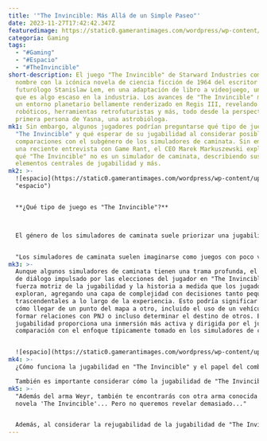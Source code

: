 ```yaml
---
title: '"The Invincible: Más Allá de un Simple Paseo"'
date: 2023-11-27T17:42:42.347Z
featuredimage: https://static0.gamerantimages.com/wordpress/wp-content/uploads/2023/10/the-invincible-gamerant-exclusive-screenshot-7-gra.jpg?q=50&fit=contain&w=1140&h=&dpr=1.5
categoria: Gaming
tags:
  - "#Gaming"
  - "#Espacio"
  - "#TheInvincible"
short-description: El juego "The Invincible" de Starward Industries comparte su
  nombre con la icónica novela de ciencia ficción de 1964 del escritor polaco y
  futurólogo Stanislaw Lem, en una adaptación de libro a videojuego, un enfoque
  que es algo escaso en la industria. Los avances de "The Invincible" muestran
  un entorno planetario bellamente renderizado en Regis III, revelando drones
  robóticos, herramientas retrofuturistas y más, todo desde la perspectiva en
  primera persona de Yasna, una astrobióloga.
mk1: Sin embargo, algunos jugadores podrían preguntarse qué tipo de juego es
  "The Invincible" y qué esperar de su jugabilidad al considerar posibles
  comparaciones con el subgénero de los simuladores de caminata. Sin embargo, en
  una reciente entrevista con Game Rant, el CEO Marek Markuszewski explicó por
  qué "The Invincible" no es un simulador de caminata, describiendo sus
  elementos centrales de jugabilidad y más.
mk2: >-
  ![espacio](https://static0.gamerantimages.com/wordpress/wp-content/uploads/2023/10/the-invincible-what-is-necroevolution-game-rant-advance-thumb.jpg?q=50&fit=crop&w=1500&dpr=1.5
  "espacio")


  **¿Qué tipo de juego es "The Invincible"?**



  El género de los simuladores de caminata suele priorizar una jugabilidad y atmósfera sencillas sobre características que suelen impulsar muchos videojuegos, como la acción, el combate y la narrativa. Como sugiere el nombre, los jugadores a menudo caminan de un lugar a otro, explorando su entorno en busca de objetos mientras siguen una historia, en lugar de centrarse en elementos como acertijos complejos o una jugabilidad intensa y controlada. En contraste, "The Invincible" es un juego de aventuras impulsado por la historia que, según explicó Markuszewski, no es un simulador de caminata, con varias características que el equipo espera que lo diferencien del género de los simuladores de caminata. Estas incluyen un enfoque narrativo más profundo, una historia "co-creada" a través de un "sistema de diálogo dinámico" y una mayor fidelidad visual. Como continuó explicando Markuszewski,


  "Los simuladores de caminata suelen imaginarse como juegos con poco valor jugable y narrativo, con un presupuesto de producción y alcance más bajos. En nuestro caso, nos esforzamos por crear una experiencia de ciencia ficción dura y realista, tanto en la jugabilidad, la visualización y la narrativa. Interactuarás con dispositivos atompunk, robots y máquinas muy diferentes de la visión actual del futuro, lo que añade emoción al juego en general."
mk3: >-
  Aunque algunos simuladores de caminata tienen una trama profunda, el sistema
  de diálogo impulsado por las elecciones del jugador en "The Invincible" es la
  fuerza motriz de la jugabilidad y la historia a medida que los jugadores
  exploran, agregando una capa de complejidad con decisiones tanto pequeñas como
  trascendentales a lo largo de la experiencia. Esto podría significar decidir
  cómo llegar de un punto del mapa a otro, incluido el uso de un vehículo,
  formar relaciones con PNJ o incluso determinar el destino de otros. Esta
  jugabilidad proporciona una inmersión más activa y dirigida por el jugador en
  comparación con el enfoque típicamente tomado en los simuladores de caminata.


  ![espacio](https://static0.gamerantimages.com/wordpress/wp-content/uploads/2023/10/the-invincible-robot-in-environment.jpg?q=50&fit=crop&w=1500&dpr=1.5 "espacio")
mk4: >-
  ¿Cómo funciona la jugabilidad en "The Invincible" y el papel del combate?

  También es importante considerar cómo la jugabilidad de "The Invincible" se mantiene fiel a sus raíces de ciencia ficción como adaptación de una novela, con robots que ayudan a los jugadores a encontrar pistas en el mundo, mientras incorpora nuevas mecánicas como el sistema de diálogo. Por ejemplo, los jugadores pueden interactuar con dispositivos en lugar de simplemente descubrirlos mientras exploran, incorporando elementos de resolución de acertijos. Aunque "The Invincible" está predominantemente impulsado por la narrativa, el diseñador de juegos Mariusz Antkiewicz también explicó que contiene algunos momentos de combate con armas presentes en el juego, añadiendo,
mk5: >-
  "Además del arma Weyr, también te encontrarás con otra arma conocida de la
  novela 'The Invincible'... Pero no queremos revelar demasiado..."


  Además, al considerar la rejugabilidad de la jugabilidad de "The Invincible", no está diseñado como un juego para jugar de una sola vez, con Markuszewski afirmando que los jugadores pueden volver a jugar para experimentar diferentes elecciones y ver cómo cambia la historia en un juego con múltiples finales.
---
```


